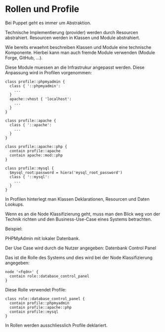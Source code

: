 # Rollen und Profile

Bei Puppet geht es immer um Abstraktion.

Technische Implementierung (provider) werden durch Resourcen abstrahiert.
Resourcen werden in Klassen und Module abstrahiert.

Wie bereits erwaehnt beschreiben Klassen und Module eine technische Komponente.
Hierbei kann man auch fremde Module verwenden (Module Forge, GitHub, ...).

Diese Module muessen an die Infrastrukur angepasst werden. Diese Anpassung wird in Profilen vorgenommen:

    class profile::phpmyadmin {
      class { '::phpmyadmin':
        ...
      }
      apache::vhost { 'localhost':
        ...
      }
    }

    class profile::apache {
      class { '::apache':
        ...
      }
    }

    class profile::apache::php {
      contain profile::apache
      contain apache::mod::php
    }

    class profile::mysql {
      $mysql_root:password = hiera('mysql_root_password')
      class { '::mysql':
        ...
      }
    }

In Profilen hinterlegt man Klassen Deklarationen, Resourcen und Daten Lookups.

Wenn es an die Node Klassifizierung geht, muss man den Blick weg von der Technik richten und den Business-Use-Case eines Systems betrachten.

Beispiel:

PHPMyAdmin mit lokaler Datenbank.

Der Use Case wird durch die Nutzer angegeben: Datenbank Control Panel

Das ist die Rolle des Systems und dies wird bei der Node Klassifizierung angegeben:

    node '<fqdn>' {
      contain role::database_control_panel
    }

Diese Rolle verwendet Profile:

    class role::database_control_panel {
      contain profile::phpmyadmin
      contain profile::apache::php
      contain profile::mysql
    }

In Rollen werden ausschliesslich Profile deklariert.

